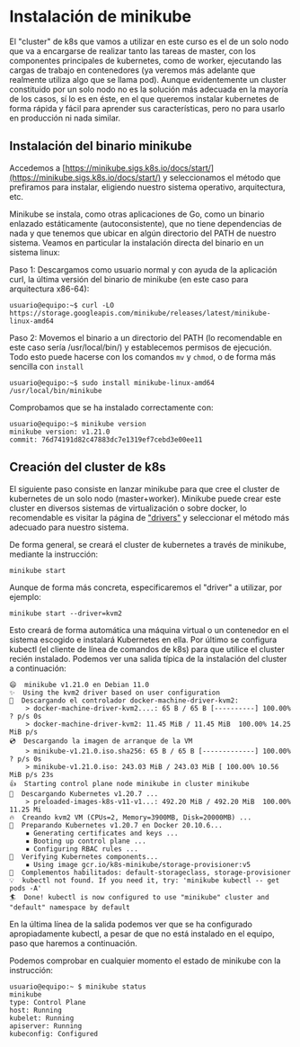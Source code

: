 # Instalación de minikube

El "cluster" de k8s que vamos a utilizar en este curso es el de un
solo nodo que va a encargarse de realizar tanto las tareas de master,
con los componentes principales de kubernetes, como de worker,
ejecutando las cargas de trabajo en contenedores (ya veremos más
adelante que realmente utiliza algo que se llama pod). Aunque
evidentemente un cluster constituido por un solo nodo no es la
solución más adecuada en la mayoría de los casos, sí lo es en éste, en
el que queremos instalar kubernetes de forma rápida y fácil para
aprender sus características, pero no para usarlo en producción ni
nada similar.

## Instalación del binario minikube

Accedemos a
[https://minikube.sigs.k8s.io/docs/start/](https://minikube.sigs.k8s.io/docs/start/)
y seleccionamos el método que prefiramos para instalar, eligiendo
nuestro sistema operativo, arquitectura, etc.

Minikube se instala, como otras aplicaciones de Go, como un binario
enlazado estáticamente (autoconsistente), que no tiene dependencias de
nada y que tenemos que ubicar en algún directorio del PATH de nuestro
sistema. Veamos en particular la instalación directa del binario en un
sistema linux:

Paso 1: Descargamos como usuario normal y con ayuda de la aplicación
curl, la última versión del binario de minikube (en este caso para
arquitectura x86-64):

    usuario@equipo:~$ curl -LO https://storage.googleapis.com/minikube/releases/latest/minikube-linux-amd64

Paso 2: Movemos el binario a un directorio del PATH (lo recomendable
en este caso sería /usr/local/bin/) y establecemos permisos de
ejecución. Todo esto puede hacerse con los comandos `mv` y `chmod`, o
de forma más sencilla con `install`

    usuario@equipo:~$ sudo install minikube-linux-amd64	/usr/local/bin/minikube

Comprobamos que se ha instalado correctamente con:

    usuario@equipo:~$ minikube version
    minikube version: v1.21.0
    commit: 76d74191d82c47883dc7e1319ef7cebd3e00ee11

## Creación del cluster de k8s

El siguiente paso consiste en lanzar minikube para que cree el cluster
de kubernetes de un solo nodo (master+worker). Minikube puede crear
este cluster en diversos sistemas de virtualización o sobre docker, lo
recomendable es visitar la página de
["drivers"](https://minikube.sigs.k8s.io/docs/drivers/) y seleccionar
el método más adecuado para nuestro sistema.

De forma general, se creará el cluster de kubernetes a través de
minikube, mediante la instrucción:

    minikube start

Aunque de forma más concreta, especificaremos el "driver" a utilizar,
por ejemplo:

    minikube start --driver=kvm2

Esto creará de forma automática una máquina virtual o un contenedor en
el sistema escogido e instalará Kubernetes en ella. Por último se
configura kubectl (el cliente de línea de comandos de k8s) para que
utilice el cluster recién instalado. Podemos ver una salida típica de
la instalación del cluster a continuación:

```
😄  minikube v1.21.0 en Debian 11.0
✨  Using the kvm2 driver based on user configuration
💾  Descargando el controlador docker-machine-driver-kvm2:
    > docker-machine-driver-kvm2....: 65 B / 65 B [----------] 100.00% ? p/s 0s
    > docker-machine-driver-kvm2: 11.45 MiB / 11.45 MiB  100.00% 14.25 MiB p/s 
💿  Descargando la imagen de arranque de la VM
    > minikube-v1.21.0.iso.sha256: 65 B / 65 B [-------------] 100.00% ? p/s 0s
    > minikube-v1.21.0.iso: 243.03 MiB / 243.03 MiB [ 100.00% 10.56 MiB p/s 23s
👍  Starting control plane node minikube in cluster minikube
💾  Descargando Kubernetes v1.20.7 ...
    > preloaded-images-k8s-v11-v1...: 492.20 MiB / 492.20 MiB  100.00% 11.25 Mi
🔥  Creando kvm2 VM (CPUs=2, Memory=3900MB, Disk=20000MB) ...
🐳  Preparando Kubernetes v1.20.7 en Docker 20.10.6...
    ▪ Generating certificates and keys ...
    ▪ Booting up control plane ...
    ▪ Configuring RBAC rules ...
🔎  Verifying Kubernetes components...
    ▪ Using image gcr.io/k8s-minikube/storage-provisioner:v5
🌟  Complementos habilitados: default-storageclass, storage-provisioner
💡  kubectl not found. If you need it, try: 'minikube kubectl -- get pods -A'
🏄  Done! kubectl is now configured to use "minikube" cluster and "default" namespace by default
```

En la última línea de la salida podemos ver que se ha configurado
apropiadamente kubectl, a pesar de que no está instalado en el equipo,
paso que haremos a continuación.

Podemos comprobar en cualquier momento el estado de minikube con la
instrucción:

```
usuario@equipo:~ $ minikube status
minikube
type: Control Plane
host: Running
kubelet: Running
apiserver: Running
kubeconfig: Configured
```
